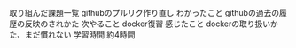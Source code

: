取り組んだ課題一覧
githubのプルリク作り直し
わかったこと
githubの過去の履歴の反映のされかた
次やること
docker復習
感じたこと
dockerの取り扱いかた、まだ慣れない
学習時間
約4時間
